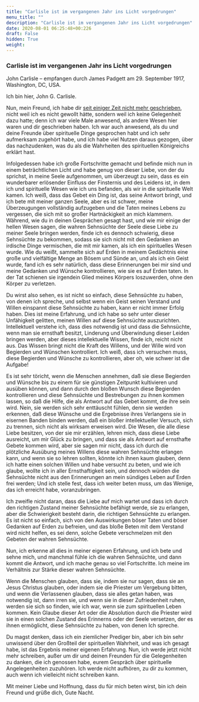 ```yaml
---
title: "Carlisle ist im vergangenen Jahr ins Licht vorgedrungen"
menu_title: ""
description: "Carlisle ist im vergangenen Jahr ins Licht vorgedrungen"
date: 2020-08-01 06:25:48+00:226
draft: False
hidden: True
weight:
---
```

### Carlisle ist im vergangenen Jahr ins Licht vorgedrungen

John Carlisle – empfangen durch James Padgett am 29. September 1917, Washington, DC, USA.

Ich bin hier, John G. Carlisle.

Nun, mein Freund, ich habe dir [seit einiger Zeit nicht mehr geschrieben](/padgett-botschaften/padgett-botschaften-in-reihenfolge-des-datums/padgett-botschaften-1916/carlisle-ein-alter-freund-von-padgett-sucht-seine-hilfe-um-aus-der-dunkelheit-herauszukommen-jep-john-carlisle-7-maerz-1916/), nicht weil ich es nicht gewollt hätte, sondern weil ich keine Gelegenheit dazu hatte; denn ich war viele Male anwesend, als andere Wesen hier waren und dir geschrieben haben. Ich war auch anwesend, als du und deine Freunde über spirituelle Dinge gesprochen habt und ich sehr aufmerksam zugehört habe, und ich habe viel Nutzen daraus gezogen, über das nachzudenken, was du als die Wahrheiten des spirituellen Königreichs erklärt hast.

Infolgedessen habe ich große Fortschritte gemacht und befinde mich nun in einem beträchtlichen Licht und habe genug von dieser Liebe, von der du sprichst, in meine Seele aufgenommen, um überzeugt zu sein, dass es ein wunderbarer erlösender Einfluss der Finsternis und des Leidens ist, in dem ich und spirituelle Wesen wie ich uns befanden, als wir in die spirituelle Welt kamen. Ich weiß, dass das Gebet ein Ding ist, das seine Antwort bringt, und ich bete mit meiner ganzen Seele, aber es ist schwer, meine Überzeugungen vollständig aufzugeben und die Taten meines Lebens zu vergessen, die sich mit so großer Hartnäckigkeit an mich klammern. Während, wie du in deinen Gesprächen gesagt hast, und wie mir einige der hellen Wesen sagen, die wahren Sehnsüchte der Seele diese Liebe zu meiner Seele bringen werden, finde ich es dennoch schwierig, diese Sehnsüchte zu bekommen, sodass sie sich nicht mit den Gedanken an irdische Dinge vermischen, die mit mir kamen, als ich ein spirituelles Wesen wurde. Wie du weißt, sammelte sich auf Erden in meinem Gedächtnis eine große und vielfältige Menge an Bösem und Sünde an, und als ich ein Geist wurde, fand ich es sehr natürlich, dass diese Erinnerungen bei mir sind und meine Gedanken und Wünsche kontrollieren, wie sie es auf Erden taten. In der Tat schienen sie irgendein Glied meines Körpers loszuwerden, ohne den Körper zu verletzen.

Du wirst also sehen, es ist nicht so einfach, diese Sehnsüchte zu haben, von denen ich spreche, und selbst wenn ein Geist seinen Verstand und Willen einspannt diese Sehnsüchte zu haben, kann er nicht immer Erfolg haben. Dies ist meine Erfahrung, und ich habe so sehr unter dieser Unfähigkeit gelitten, meinen Willen auf diese Sehnsüchte auszurichten. Intellektuell verstehe ich, dass dies notwendig ist und dass die Sehnsüchte, wenn man sie ernsthaft besitzt, Linderung und Überwindung dieser Leiden bringen werden, aber dieses intellektuelle Wissen, finde ich, reicht nicht aus. Das Wissen bringt nicht die Kraft des Willens, und der Wille wird von Begierden und Wünschen kontrolliert. Ich weiß, dass ich versuchen muss, diese Begierden und Wünsche zu kontrollieren, aber oh, wie schwer ist die Aufgabe!

Es ist sehr töricht, wenn die Menschen annehmen, daß sie diese Begierden und Wünsche bis zu einem für sie günstigen Zeitpunkt kultivieren und ausüben können, und dann durch den bloßen Wunsch diese Begierden kontrollieren und diese Sehnsüchte und Bestrebungen zu ihnen kommen lassen, so daß die Hilfe, die als Antwort auf das Gebet kommt, die ihre sein wird. Nein, sie werden sich sehr enttäuscht fühlen, denn sie werden erkennen, daß diese Wünsche und die Ergebnisse ihres Verlangens sie in eisernen Banden binden werden, daß ein bloßer intellektueller Versuch, sich zu trennen, sich nicht als wirksam erweisen wird. Die Wesen, die alle diese Liebe besitzen, von der sie mir erzählen, lehren mich, dass diese Liebe ausreicht, um mir Glück zu bringen, und dass sie als Antwort auf ernsthafte Gebete kommen wird, aber sie sagen mir nicht, dass ich durch die plötzliche Ausübung meines Willens diese wahren Sehnsüchte erlangen kann, und wenn sie so lehren sollten, könnte ich ihnen kaum glauben, denn ich hatte einen solchen Willen und habe versucht zu beten, und wie ich glaube, wollte ich in aller Ernsthaftigkeit sein, und dennoch würden die Sehnsüchte nicht aus den Erinnerungen an mein sündiges Leben auf Erden frei werden; Und ich stelle fest, dass ich weiter beten muss, um das Wenige, das ich erreicht habe, voranzubringen.

Ich zweifle nicht daran, dass die Liebe auf mich wartet und dass ich durch den richtigen Zustand meiner Sehnsüchte befähigt werde, sie zu erlangen, aber die Schwierigkeit besteht darin, die richtigen Sehnsüchte zu erlangen. Es ist nicht so einfach, sich von den Auswirkungen böser Taten und böser Gedanken auf Erden zu befreien, und das bloße Beten mit dem Verstand wird nicht helfen, es sei denn, solche Gebete verschmelzen mit den Gebeten der wahren Sehnsüchte.

Nun, ich erkenne all dies in meiner eigenen Erfahrung, und ich bete und sehne mich, und manchmal fühle ich die wahren Sehnsüchte, und dann kommt die Antwort, und ich mache genau so viel Fortschritte. Ich meine im Verhältnis zur Stärke dieser wahren Sehnsüchte.

Wenn die Menschen glauben, dass sie, indem sie nur sagen, dass sie an Jesus Christus glauben, oder indem sie die Priester um Vergebung bitten, und wenn die Verlassenen glauben, dass sie alles getan haben, was notwendig ist, dann irren sie, und wenn sie in dieser Zufriedenheit ruhen, werden sie sich so finden, wie ich war, wenn sie zum spirituellen Leben kommen. Kein Glaube dieser Art oder die Absolution durch die Priester wird sie in einen solchen Zustand des Erinnerns oder der Seele versetzen, der es ihnen ermöglicht, diese Sehnsüchte zu haben, von denen Ich spreche.

Du magst denken, dass ich ein ziemlicher Prediger bin, aber ich bin sehr unwissend über den Großteil der spirituellen Wahrheit, und was ich gesagt habe, ist das Ergebnis meiner eigenen Erfahrung. Nun, ich werde jetzt nicht mehr schreiben, außer um dir und deinen Freunden für die Gelegenheiten zu danken, die ich genossen habe, eurem Gespräch über spirituelle Angelegenheiten zuzuhören. Ich werde nicht aufhören, zu dir zu kommen, auch wenn ich vielleicht nicht schreiben kann.

Mit meiner Liebe und Hoffnung, dass du für mich beten wirst, bin ich dein Freund und grüße dich, Gute Nacht.
